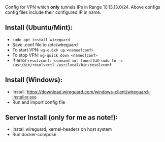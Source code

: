 Config for VPN which **only** tunnels IPs in Range 10.13.13.0/24.
Above configs config files include their configured IP in name.

## Install (Ubuntu/Mint):
- `sudo apt install wireguard`
- Save .conf file to /etc/wireguard
- To start VPN: `wg-quick up <nameofconf>`
- To stop VPN: `wg-quick down <nameofconf>`
- If error `resolvconf: command not found` run `sudo ln -s /usr/bin/resolvectl /usr/local/bin/resolvconf`

## Install (Windows):
- Install: https://download.wireguard.com/windows-client/wireguard-installer.exe
- Run and import config file

## Server Install (only for me as note!):
- Install wireguard, kernel-headers on host system
- Run docker-compose